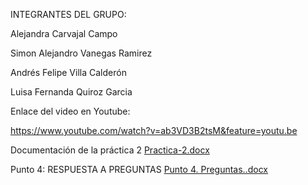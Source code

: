 INTEGRANTES DEL GRUPO:

Alejandra Carvajal Campo


Simon Alejandro Vanegas Ramirez


Andrés Felipe Villa Calderón


Luisa Fernanda Quiroz Garcia   


Enlace del video en Youtube:

https://www.youtube.com/watch?v=ab3VD3B2tsM&feature=youtu.be


Documentación de la práctica 2 [Practica-2.docx](https://github.com/user-attachments/files/22550919/Practica-2.docx)

Punto 4: RESPUESTA A PREGUNTAS [Punto 4. Preguntas..docx](https://github.com/user-attachments/files/22550957/Punto.4.Preguntas.docx)

